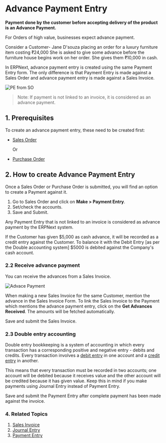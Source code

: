<!-- add-breadcrumbs -->
# Advance Payment Entry

**Payment done by the customer before accepting delivery of the product is an Advance Payment.**

For Orders of high value, businesses expect advance payment.

Consider a Customer- Jane D'souza placing an order for a luxury furniture item costing ₹24,000 She is asked to give some advance before the furniture house begins work on her order. She gives them ₹10,000 in cash.

In ERPNext, advance payment entry is created using the same Payment Entry form. The only difference is that Payment Entry is made against a Sales Order and advance payment entry is made against a Sales Invoice.

![PE from SO](/docs/assets/img/accounts/advance-payment-1.png)

> Note: If payment is not linked to an invoice, it is considered as an advance payment.

## 1. Prerequisites
To create an advance payment entry, these need to be created first:

* [Sales Order](/docs/user/manual/en/selling/sales-order)

    Or

* [Purchase Order](/docs/user/manual/en/buying/purchase-order)

## 2. How to create Advance Payment Entry
Once a Sales Order or Purchase Order is submitted, you will find an option to create a Payment against it.

1. Go to Sales Order and click on **Make > Payment Entry**.
1. Set/check the accounts.
1. Save and Submit.


Any Payment Entry that is not linked to an invoice is considered as advance payment by the ERPNext system.

If the Customer has given $5,000 as cash advance, it will be recorded as a
credit entry against the Customer. To balance it with the Debit Entry [as per the Double
accounting system] $5000 is debited against the Company's cash account.

### 2.2 Receive advance payment
You can receive the advances from a Sales Invoice.

<img class="screenshot" alt="Advace Payment" src="{{docs_base_url}}/assets/img/accounts/advance-payment-3.png">

When making a new Sales Invoice for the same Customer, mention the advance
in the Sales Invoice Form. To link the Sales Invoice to the Payment which mentions the advance
payment entry, click on the **Get Advances Received**. The amounts will be fetched automatically.

Save and submit the Sales Invoice.

### 2.3 Double entry accounting
Double entry bookkeeping is a system of accounting in which every transaction
has a corresponding positive and negative entry - debits and credits. Every
transaction involves a [debit entry](http://www.e-conomic.co.uk/accountingsystem/glossary/debit) in one account
and a [credit entry](http://www.e-conomic.co.uk/accountingsystem/glossary/credit) in another.

This means that every transaction must be recorded in two accounts; one account will be debited because it receives value and the other account will be credited because it has given value. Keep this in mind if you make payments using Journal Entry instead of Payment Entry.

Save and submit the Payment Entry after complete payment has been made against the invoice.

### 4. Related Topics
1. [Sales Invoice](/docs/user/manual/en/accounts/sales-invoice)
1. [Journal Entry](/docs/user/manual/en/accounts/journal-entry)
1. [Payment Entry](/docs/user/manual/en/accounts/payment-entry)
